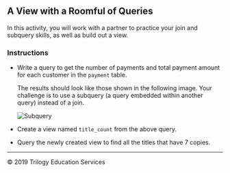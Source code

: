 ## A View with a Roomful of Queries

In this activity, you will work with a partner to practice your join and subquery skills, as well as build out a view.

### Instructions

* Write a query to get the number of payments and total payment amount for each customer in the `payment` table.

  The results should look like those shown in the following image. Your challenge is to use a subquery (a query embedded within another query) instead of a join.

  ![Subquery](Images/subquery.png)

* Create a view named `title_count` from the above query.

* Query the newly created view to find all the titles that have 7 copies.

---

© 2019 Trilogy Education Services
